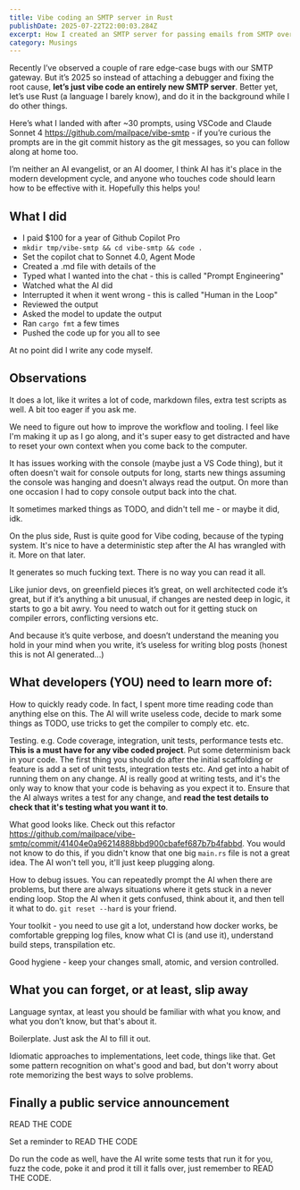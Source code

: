 ```yaml
---
title: Vibe coding an SMTP server in Rust
publishDate: 2025-07-22T22:00:03.284Z
excerpt: How I created an SMTP server for passing emails from SMTP over to HTTPS using Rust, Sonnet 4.0 and VSCode, without writing a single line of code
category: Musings
---
```


Recently I’ve observed a couple of rare edge-case bugs with our SMTP gateway. But it’s 2025 so instead of attaching a debugger and fixing the root cause, **let’s just vibe code an entirely new SMTP server**. Better yet, let’s use Rust (a language I barely know), and do it in the background while I do other things.

Here’s what I landed with after ~30 prompts, using VSCode and Claude Sonnet 4 https://github.com/mailpace/vibe-smtp  - if you’re curious the prompts are in the git commit history as the git messages, so you can follow along at home too.

I’m neither an AI evangelist, or an AI doomer, I think AI has it's place in the modern development cycle, and anyone who touches code should learn how to be effective with it. Hopefully this helps you!

## What I did

- I paid $100 for a year of Github Copilot Pro
- `mkdir tmp/vibe-smtp && cd vibe-smtp && code .`
- Set the copilot chat to Sonnet 4.0, Agent Mode
- Created a .md file with details of the 
- Typed what I wanted into the chat - this is called "Prompt Engineering"
- Watched what the AI did
- Interrupted it when it went wrong - this is called "Human in the Loop"
- Reviewed the output
- Asked the model to update the output
- Ran `cargo fmt` a few times
- Pushed the code up for you all to see

At no point did I write any code myself.

## Observations 

It does a lot, like it writes a lot of code, markdown files, extra test scripts as well. A bit too eager if you ask me. 

We need to figure out how to improve the workflow and tooling. I feel like I'm making it up as I go along, and it's super easy to get distracted and have to reset your own context when you come back to the computer.

It has issues working with the console (maybe just a VS Code thing), but it often doesn't wait for console outputs for long, starts new things assuming the console was hanging
and doesn't always read the output. On more than one occasion I had to copy console output back into the chat.

It sometimes marked things as TODO, and didn't tell me - or maybe it did, idk.

On the plus side, Rust is quite good for Vibe coding, because of the typing system. It's nice to have a deterministic step after the AI has wrangled with it. More on that later.

It generates so much fucking text. There is no way you can read it all.

Like junior devs, on greenfield pieces it’s great, on well architected code it’s great, but if it’s anything a bit unusual, if changes are nested deep in logic, it starts to go a bit awry. You need to watch out for it getting stuck on compiler errors, conflicting versions etc.

And because it’s quite verbose, and doesn’t understand the meaning you hold in your mind when you write, it’s useless for writing blog posts (honest this is not AI generated...)

## What developers (YOU) need to learn more of:

How to quickly ready code. In fact, I spent more time reading code than anything else on this. The AI will write useless code, decide to mark some things as TODO, use tricks to get the compiler to comply etc. etc.

Testing. e.g. Code coverage, integration, unit tests, performance tests etc. **This is a must have for any vibe coded project**. Put some determinism back in your code. The first thing you should do after the initial scaffolding or feature is add a set of unit tests, integration tests etc. And get into a habit of running them on any change. AI is really good at writing tests, and it's the only way to know that your code is behaving as you expect it to. Ensure that the AI always writes a test for any change, and **read the test details to check that it's testing what you want it to**. 

What good looks like. Check out this refactor https://github.com/mailpace/vibe-smtp/commit/41404e0a96214888bbd900cbafef687b7b4fabbd. You would not know to do this, if you didn't know that one big `main.rs` file is not a great idea. The AI won't tell you, it'll just keep plugging along.

How to debug issues. You can repeatedly prompt the AI when there are problems, but there are always situations where it gets stuck in a never ending loop. Stop the AI when it gets confused, think about it, and then tell it what to do. `git reset --hard` is your friend.

Your toolkit - you need to use git a lot, understand how docker works, be comfortable grepping log files, know what CI is (and use it), understand build steps, transpilation etc. 

Good hygiene - keep your changes small, atomic, and version controlled.

## What you can forget, or at least, slip away

Language syntax, at least you should be familiar with what you know, and what you don’t know, but that's about it.

Boilerplate. Just ask the AI to fill it out.

Idiomatic approaches to implementations, leet code, things like that. Get some pattern recognition on what's good and bad, but don't worry about rote memorizing the best ways to solve problems.

## Finally a public service announcement

READ THE CODE

Set a reminder to READ THE CODE

Do run the code as well, have the AI write some tests that run it for you, fuzz the code, poke it and prod it till it falls over, just remember to READ THE CODE.
